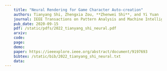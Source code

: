 ```yaml
---
    title: "Neural Rendering for Game Character Auto-creation"
    authors: Tianyang Shi, Zhengxia Zou, **Zhenwei Shi**, and Yi Yuan
    journal: IEEE Transactions on Pattern Analysis and Machine Intelligence (TPAMI)
    pub_date: 2020-09-15
    pdf: /static/pdfs/2022_tianyang_shi_neural.pdf
    arxiv:
    code: 
    page: 
    demo: 
    paper: https://ieeexplore.ieee.org/abstract/document/9197693
    bibtex: /static/bib/2022_tianyang_shi_neural.txt
    data:
---
```

